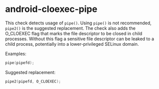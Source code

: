 # android-cloexec-pipe

This check detects usage of `pipe()`. Using `pipe()` is not recommended,
`pipe2()` is the suggested replacement. The check also adds the
O_CLOEXEC flag that marks the file descriptor to be closed in child
processes. Without this flag a sensitive file descriptor can be leaked
to a child process, potentially into a lower-privileged SELinux domain.

Examples:

```c++
pipe(pipefd);
```

Suggested replacement:

```c++
pipe2(pipefd, O_CLOEXEC);
```
